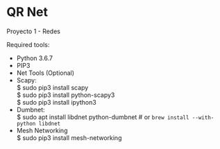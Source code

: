 # QR Net
Proyecto 1 - Redes  

Required tools:  
  - Python 3.6.7  
  - PIP3   
  - Net Tools (Optional)  
  - Scapy:   
  	$ sudo pip3 install scapy  
	$ sudo pip3 install python-scapy3  
	$ sudo pip3 install ipython3  
  - Dumbnet:  
    	$ sudo apt install libdnet python-dumbnet  # or `brew install --with-python libdnet`  
  - Mesh Networking  
    	$ sudo pip3 install mesh-networking  
